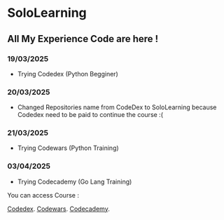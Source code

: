 # SoloLearning

## All My Experience Code are here !

### 19/03/2025
- Trying Codedex (Python Begginer)

### 20/03/2025
- Changed Repositories name from CodeDex to SoloLearning because Codedex need to be paid to continue the course :(

### 21/03/2025
- Trying Codewars (Python Training)

### 03/04/2025
- Trying Codecademy (Go Lang Training)

You can access Course :

[Codedex](https://www.codedex.io/home).
[Codewars](https://www.codewars.com/dashboard).
[Codecademy](https://www.codecademy.com/learn).